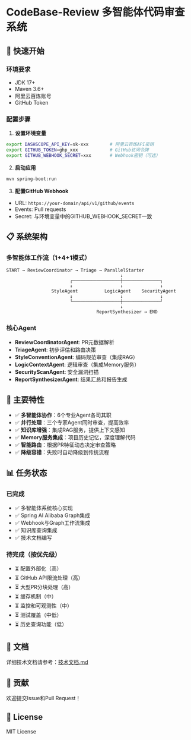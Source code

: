 # CodeBase-Review 多智能体代码审查系统

## 🚀 快速开始

### 环境要求
- JDK 17+
- Maven 3.6+
- 阿里云百炼账号
- GitHub Token

### 配置步骤

1. **设置环境变量**
```bash
export DASHSCOPE_API_KEY=sk-xxx        # 阿里云百炼API密钥
export GITHUB_TOKEN=ghp_xxx            # GitHub访问令牌
export GITHUB_WEBHOOK_SECRET=xxx       # Webhook密钥（可选）

```

2. **启动应用**
```bash
mvn spring-boot:run
```

3. **配置GitHub Webhook**
- URL: `https://your-domain/api/v1/github/events`
- Events: Pull requests
- Secret: 与环境变量中的GITHUB_WEBHOOK_SECRET一致

## 📋 系统架构

### 多智能体工作流（1+4+1模式）
```
START → ReviewCoordinator → Triage → ParallelStarter
                                           ↓
                        ┌──────────────────┼──────────────┐
                        ↓                  ↓              ↓
                 StyleAgent          LogicAgent    SecurityAgent
                        ↓                  ↓              ↓
                        └──────────────────┼──────────────┘
                                           ↓
                                  ReportSynthesizer → END
```

### 核心Agent
- **ReviewCoordinatorAgent**: PR元数据解析
- **TriageAgent**: 初步评估和路由决策
- **StyleConventionAgent**: 编码规范审查（集成RAG）
- **LogicContextAgent**: 逻辑审查（集成Memory服务）
- **SecurityScanAgent**: 安全漏洞扫描
- **ReportSynthesizerAgent**: 结果汇总和报告生成

## 🔧 主要特性

- ✅ **多智能体协作**：6个专业Agent各司其职
- ✅ **并行处理**：三个专家Agent同时审查，提高效率
- ✅ **知识库增强**：集成RAG服务，提供上下文感知
- ✅ **Memory服务集成**：项目历史记忆，深度理解代码
- ✅ **智能路由**：根据PR特征动态决定审查策略
- ✅ **降级容错**：失败时自动降级到传统流程

## 📊 任务状态

### 已完成
- ✅ 多智能体系统核心实现
- ✅ Spring AI Alibaba Graph集成
- ✅ Webhook与Graph工作流集成
- ✅ 知识库查询集成
- ✅ 技术文档编写

### 待完成（按优先级）
- ⏳ 配置外部化（高）
- ⏳ GitHub API限流处理（高）
- ⏳ 大型PR分块处理（高）
- ⏳ 缓存机制（中）
- ⏳ 监控和可观测性（中）
- ⏳ 测试覆盖（中低）
- ⏳ 历史查询功能（低）

## 📖 文档

详细技术文档请参考：[技术文档.md](技术文档.md)

## 🤝 贡献

欢迎提交Issue和Pull Request！

## 📄 License

MIT License